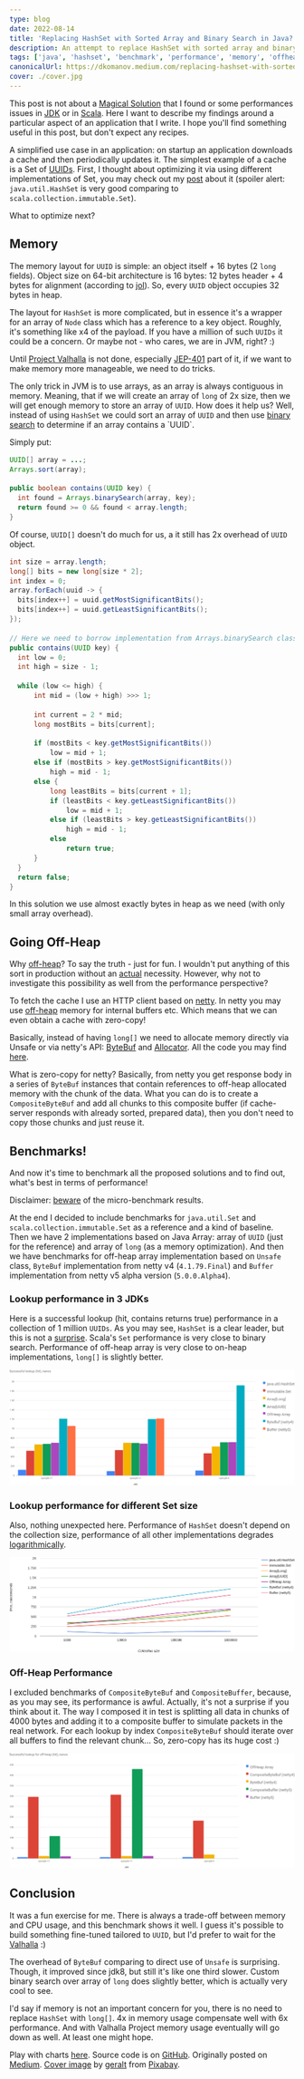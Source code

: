 ```yaml
---
type: blog
date: 2022-08-14
title: 'Replacing HashSet with Sorted Array and Binary Search in Java?'
description: An attempt to replace HashSet with sorted array and binary search for memory optimization. Including off-heap storage.
tags: ['java', 'hashset', 'benchmark', 'performance', 'memory', 'offheap']
canonicalUrl: https://dkomanov.medium.com/replacing-hashset-with-sorted-array-and-binary-search-in-java-4a3b8023f0b
cover: ./cover.jpg
---
```


This post is not about a [Magical Solution](https://en.wikipedia.org/wiki/No_Silver_Bullet) that I found or some performances issues in [JDK](/p/benchmarking-string-regionmatches/) or in [Scala](/p/map-performance-java-vs-scala/). Here I want to describe my findings around a particular aspect of an application that I write. I hope you'll find something useful in this post, but don't expect any recipes.

A simplified use case in an application: on startup an application downloads a cache and then periodically updates it. The simplest example of a cache is a Set of [UUIDs](https://cr.openjdk.java.net/~iris/se/17/latestSpec/api/java.base/java/util/UUID.html). First, I thought about optimizing it via using different implementations of Set, you may check out my [post](/p/map-performance-java-vs-scala) about it (spoiler alert: `java.util.HashSet` is very good comparing to `scala.collection.immutable.Set`).

What to optimize next?

## Memory

The memory layout for `UUID` is simple: an object itself + 16 bytes (2 `long` fields). Object size on 64-bit architecture is 16 bytes: 12 bytes header + 4 bytes for alignment (according to [jol](https://openjdk.org/projects/code-tools/jol/)). So, every `UUID` object occupies 32 bytes in heap.

The layout for `HashSet` is more complicated, but in essence it's a wrapper for an array of `Node` class which has a reference to a key object. Roughly, it's something like x4 of the payload. If you have a million of such `UUIDs` it could be a concern. Or maybe not - who cares, we are in JVM, right? :)

Until [Project Valhalla](https://openjdk.org/projects/valhalla/) is not done, especially [JEP-401](https://openjdk.org/jeps/401) part of it, if we want to make memory more manageable, we need to do tricks.

The only trick in JVM is to use arrays, as an array is always contiguous in memory. Meaning, that if we will create an array of `long` of 2x size, then we will get enough memory to store an array of `UUID`. How does it help us? Well, instead of using `HashSet` we could sort an array of `UUID` and then use [binary search](https://cr.openjdk.java.net/~iris/se/17/latestSpec/api/java.base/java/util/Arrays.html#binarySearch(T%5B%5D,T,java.util.Comparator)) to determine if an array contains a `UUID`.

Simply put:
```java
UUID[] array = ...;
Arrays.sort(array);

public boolean contains(UUID key) {
  int found = Arrays.binarySearch(array, key);
  return found >= 0 && found < array.length;
}
```

Of course, `UUID[]` doesn't do much for us, a it still has 2x overhead of `UUID` object.

```java
int size = array.length;
long[] bits = new long[size * 2];
int index = 0;
array.forEach(uuid -> {
  bits[index++] = uuid.getMostSignificantBits();
  bits[index++] = uuid.getLeastSignificantBits();
});

// Here we need to borrow implementation from Arrays.binarySearch class.
public contains(UUID key) {
  int low = 0;
  int high = size - 1;

  while (low <= high) {
      int mid = (low + high) >>> 1;

      int current = 2 * mid;
      long mostBits = bits[current];

      if (mostBits < key.getMostSignificantBits())
          low = mid + 1;
      else if (mostBits > key.getMostSignificantBits())
          high = mid - 1;
      else {
          long leastBits = bits[current + 1];
          if (leastBits < key.getLeastSignificantBits())
              low = mid + 1;
          else if (leastBits > key.getLeastSignificantBits())
              high = mid - 1;
          else
              return true;
      }
  }
  return false;
}
```

In this solution we use almost exactly bytes in heap as we need (with only small array overhead).

## Going Off-Heap

Why [off-heap](https://github.com/openjdk/jdk/blob/master/src/java.base/share/classes/jdk/internal/misc/Unsafe.java#L621)? To say the truth - just for fun. I wouldn't put anything of this sort in production without an [actual](https://blogs.oracle.com/javamagazine/post/the-unsafe-class-unsafe-at-any-speed) necessity. However, why not to investigate this possibility as well from the performance perspective?

To fetch the cache I use an HTTP client based on [netty](https://netty.io/). In netty you may use [off-heap](https://github.com/openjdk/jdk/blob/master/src/java.base/share/classes/jdk/internal/misc/Unsafe.java#L621) memory for internal buffers etc. Which means that we can even obtain a cache with zero-copy!

Basically, instead of having `long[]` we need to allocate memory directly via Unsafe or via netty's API: [ByteBuf](https://netty.io/4.1/api/io/netty/buffer/ByteBuf.html) and [Allocator](https://netty.io/4.1/api/io/netty/buffer/PooledByteBufAllocator.html). All the code you may find [here](https://github.com/dkomanov/stuff/tree/16685505efad45555f0f048601c049b028835fe0/src/com/komanov/offheap).

What is zero-copy for netty? Basically, from netty you get response body in a series of `ByteBuf` instances that contain references to off-heap allocated memory with the chunk of the data. What you can do is to create a `CompositeByteBuf` and add all chunks to this composite buffer (if cache-server responds with already sorted, prepared data), then you don't need to copy those chunks and just reuse it.

## Benchmarks!

And now it's time to benchmark all the proposed solutions and to find out, what's best in terms of performance!

Disclaimer: [beware](http://wiki.jvmlangsummit.com/images/1/1d/PerformanceAnxiety2010.pdf) of the micro-benchmark results.

At the end I decided to include benchmarks for `java.util.Set` and `scala.collection.immutable.Set` as a reference and a kind of baseline. Then we have 2 implementations based on Java Array: array of `UUID` (just for the reference) and array of `long` (as a memory optimization). And then we have benchmarks for off-heap array implementation based on `Unsafe` class, `ByteBuf` implementation from netty v4 (`4.1.79.Final`) and `Buffer` implementation from netty v5 alpha version (`5.0.0.Alpha4`).

### Lookup performance in 3 JDKs

Here is a successful lookup (hit, contains returns true) performance in a collection of 1 million `UUIDs`. As you may see, `HashSet` is a clear leader, but this is not a [surprise](/p/map-performance-java-vs-scala/). Scala's `Set` performance is very close to binary search. Performance of off-heap array is very close to on-heap implementations, `long[]` is slightly better.

![Successful Lookup on a set of 1M items, all JVMs](./chart-all-jdks.png)

### Lookup performance for different Set size

Also, nothing unexpected here. Performance of `HashSet` doesn't depend on the collection size, performance of all other implementations degrades [logarithmically](https://en.wikipedia.org/wiki/Binary_search_algorithm).

![Successful Lookup, all sizes, openjdk-17](./chart-all-sizes.png)

### Off-Heap Performance

I excluded benchmarks of `CompositeByteBuf` and `CompositeBuffer`, because, as you may see, its performance is awful. Actually, it's not a surprise if you think about it. The way I composed it in test is splitting all data in chunks of 4000 bytes and adding it to a composite buffer to simulate packets in the real network. For each lookup by index `CompositeByteBuf` should iterate over all buffers to find the relevant chunk... So, zero-copy has its huge cost :)

![Successful Lookup on a set of 1M items, off-heap only](./chart-off-heap.png)

## Conclusion

It was a fun exercise for me. There is always a trade-off between memory and CPU usage, and this benchmark shows it well. I guess it's possible to build something fine-tuned tailored to `UUID`, but I'd prefer to wait for the [Valhalla](https://openjdk.org/projects/valhalla/) :)

The overhead of `ByteBuf` comparing to direct use of `Unsafe` is surprising. Though, it improved since jdk8, but still it's like one third slower. Custom binary search over array of `long` does slightly better, which is actually very cool to see.

I'd say if memory is not an important concern for you, there is no need to replace `HashSet` with `long[]`. 4x in memory usage compensate well with 6x performance. And with Valhalla Project memory usage eventually will go down as well. At least one might hope.


Play with charts [here](/charts/offheap-array). Source code is on [GitHub](https://github.com/dkomanov/stuff/blob/16685505efad45555f0f048601c049b028835fe0/src/com/komanov/offheap/jmh/Benchmarks.scala). Originally posted on [Medium](https://dkomanov.medium.com/replacing-hashset-with-sorted-array-and-binary-search-in-java-4a3b8023f0b). [Cover image](https://pixabay.com/illustrations/binary-zero-one-digital-blue-797274/) by [geralt](https://pixabay.com/users/geralt-9301/) from [Pixabay](https://pixabay.com/).

